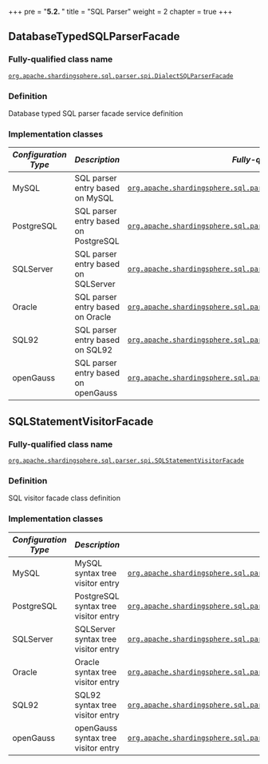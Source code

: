 +++
pre = "<b>5.2. </b>"
title = "SQL Parser"
weight = 2
chapter = true
+++

## DatabaseTypedSQLParserFacade

### Fully-qualified class name

[`org.apache.shardingsphere.sql.parser.spi.DialectSQLParserFacade`](https://github.com/apache/shardingsphere/blob/master/parser/sql/spi/src/main/java/org/apache/shardingsphere/sql/parser/spi/DialectSQLParserFacade.java)

### Definition

Database typed SQL parser facade service definition

### Implementation classes

| *Configuration Type* | *Description*                        | *Fully-qualified class name*                                                                                                                                                                                                                                           |
|----------------------|--------------------------------------|------------------------------------------------------------------------------------------------------------------------------------------------------------------------------------------------------------------------------------------------------------------------|
| MySQL                | SQL parser entry based on MySQL      | [`org.apache.shardingsphere.sql.parser.mysql.parser.MySQLParserFacade`](https://github.com/apache/shardingsphere/blob/master/parser/sql/dialect/mysql/src/main/java/org/apache/shardingsphere/sql/parser/mysql/parser/MySQLParserFacade.java)                          |
| PostgreSQL           | SQL parser entry based on PostgreSQL | [`org.apache.shardingsphere.sql.parser.postgresql.parser.PostgreSQLParserFacade`](https://github.com/apache/shardingsphere/blob/master/parser/sql/dialect/postgresql/src/main/java/org/apache/shardingsphere/sql/parser/postgresql/parser/PostgreSQLParserFacade.java) |
| SQLServer            | SQL parser entry based on SQLServer  | [`org.apache.shardingsphere.sql.parser.sqlserver.parser.SQLServerParserFacade`](https://github.com/apache/shardingsphere/blob/master/parser/sql/dialect/sqlserver/src/main/java/org/apache/shardingsphere/sql/parser/sqlserver/parser/SQLServerParserFacade.java)      |
| Oracle               | SQL parser entry based on Oracle     | [`org.apache.shardingsphere.sql.parser.oracle.parser.OracleParserFacade`](https://github.com/apache/shardingsphere/blob/master/parser/sql/dialect/oracle/src/main/java/org/apache/shardingsphere/sql/parser/oracle/parser/OracleParserFacade.java)                     |
| SQL92                | SQL parser entry based on SQL92      | [`org.apache.shardingsphere.sql.parser.sql92.parser.SQL92ParserFacade`](https://github.com/apache/shardingsphere/blob/master/parser/sql/dialect/sql92/src/main/java/org/apache/shardingsphere/sql/parser/sql92/parser/SQL92ParserFacade.java)                          |
| openGauss            | SQL parser entry based on openGauss  | [`org.apache.shardingsphere.sql.parser.opengauss.parser.OpenGaussParserFacade`](https://github.com/apache/shardingsphere/blob/master/parser/sql/dialect/opengauss/src/main/java/org/apache/shardingsphere/sql/parser/opengauss/parser/OpenGaussParserFacade.java)      |

## SQLStatementVisitorFacade

### Fully-qualified class name

[`org.apache.shardingsphere.sql.parser.spi.SQLStatementVisitorFacade`](https://github.com/apache/shardingsphere/blob/master/parser/sql/spi/src/main/java/org/apache/shardingsphere/sql/parser/spi/SQLStatementVisitorFacade.java)

### Definition

SQL visitor facade class definition

### Implementation classes

| *Configuration Type* | *Description*                        | *Fully-qualified class name*                                                                                                                                                                                                                                                                                     |
|----------------------|--------------------------------------|------------------------------------------------------------------------------------------------------------------------------------------------------------------------------------------------------------------------------------------------------------------------------------------------------------------|
| MySQL                | MySQL syntax tree visitor entry      | [`org.apache.shardingsphere.sql.parser.mysql.visitor.statement.MySQLStatementVisitorFacade`](https://github.com/apache/shardingsphere/blob/master/parser/sql/dialect/mysql/src/main/java/org/apache/shardingsphere/sql/parser/mysql/visitor/statement/MySQLStatementVisitorFacade.java)                          |
| PostgreSQL           | PostgreSQL syntax tree visitor entry | [`org.apache.shardingsphere.sql.parser.postgresql.visitor.statement.PostgreSQLStatementVisitorFacade`](https://github.com/apache/shardingsphere/blob/master/parser/sql/dialect/postgresql/src/main/java/org/apache/shardingsphere/sql/parser/postgresql/visitor/statement/PostgreSQLStatementVisitorFacade.java) |
| SQLServer            | SQLServer syntax tree visitor entry  | [`org.apache.shardingsphere.sql.parser.sqlserver.visitor.statement.SQLServerStatementVisitorFacade`](https://github.com/apache/shardingsphere/blob/master/parser/sql/dialect/sqlserver/src/main/java/org/apache/shardingsphere/sql/parser/sqlserver/visitor/statement/SQLServerStatementVisitorFacade.java)      |
| Oracle               | Oracle syntax tree visitor entry     | [`org.apache.shardingsphere.sql.parser.oracle.visitor.statement.OracleStatementVisitorFacade`](https://github.com/apache/shardingsphere/blob/master/parser/sql/dialect/oracle/src/main/java/org/apache/shardingsphere/sql/parser/oracle/visitor/statement/OracleStatementVisitorFacade.java)                     |
| SQL92                | SQL92 syntax tree visitor entry      | [`org.apache.shardingsphere.sql.parser.sql92.visitor.statement.SQL92StatementVisitorFacade`](https://github.com/apache/shardingsphere/blob/master/parser/sql/dialect/sql92/src/main/java/org/apache/shardingsphere/sql/parser/sql92/visitor/statement/SQL92StatementVisitorFacade.java)                          |
| openGauss            | openGauss syntax tree visitor entry  | [`org.apache.shardingsphere.sql.parser.opengauss.visitor.statement.OpenGaussStatementVisitorFacade`](https://github.com/apache/shardingsphere/blob/master/parser/sql/dialect/opengauss/src/main/java/org/apache/shardingsphere/sql/parser/opengauss/visitor/statement/OpenGaussStatementVisitorFacade.java)      |

